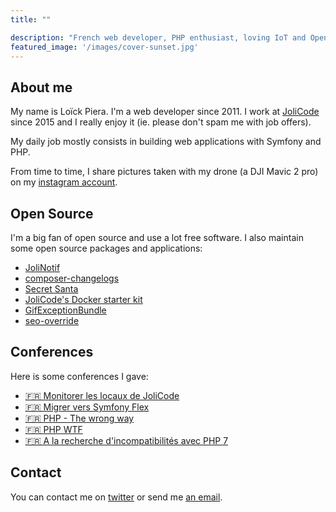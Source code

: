 ```yaml
---
title: ""

description: "French web developer, PHP enthusiast, loving IoT and Open Source."
featured_image: '/images/cover-sunset.jpg'
---
```


## About me

My name is Loïck Piera. I'm a web developer since 2011. I work at [JoliCode](https://jolicode.com/) since  2015 and I really enjoy it (ie. please don't spam me with job offers).

My daily job mostly consists in building web applications with Symfony and PHP.

From time to time, I share pictures taken with my drone (a DJI Mavic 2 pro) on my [instagram account](https://instagram.com/loick_p).

## Open Source

I'm a big fan of open source and use a lot free software. I also maintain some open source packages and applications:

- [JoliNotif](https://github.com/jolicode/JoliNotif)
- [composer-changelogs](https://github.com/pyrech/composer-changelogs)
- [Secret Santa](https://github.com/jolicode/secret-santa)
- [JoliCode's Docker starter kit](https://github.com/jolicode/docker-starter)
- [GifExceptionBundle](https://github.com/jolicode/GifExceptionBundle)
- [seo-override](https://github.com/jolicode/seo-override)

## Conferences

Here is some conferences I gave:

- [🇫🇷 Monitorer les locaux de JoliCode](/conference-monitoring-locaux-jolicode)
- [🇫🇷 Migrer vers Symfony Flex](https://pyrech.github.io/migrer-vers-symfony-flex-conf/index.html?full#coverpage)
- [🇫🇷 PHP - The wrong way](https://jolicode.github.io/php-the-wrong-way-conf/slides/index.html?full#coverpage)
- [🇫🇷 PHP WTF](https://pyrech.github.io/php-wtf)
- [🇫🇷 A la recherche d'incompatibilités avec PHP 7](https://jolicode.github.io/php7cc-conf)

## Contact

You can contact me on [twitter](https://twitter.com/pyrech) or send me [an email](mailto:pyrech@gmail.com).
